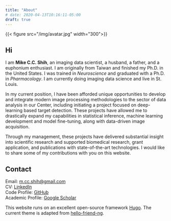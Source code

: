 ```yaml
---
title: "About"
# date: 2020-04-13T10:16:11-05:00
draft: true
---
```

{{< figure src="/img/avatar.jpg" width="300">}}

## Hi
I am **Mike C.C. Shih**, an imaging data scientist, a husband, a father, and a euphonium enthusiast. I am originally from Taiwan and finished my Ph.D. in the United States. I was trained in *Neuroscience* and graduated with a Ph.D. in *Pharmacology*. I am currently doing imaging data science and live in St. Louis.<!--more-->  

In my current position, I have been afforded unique opportunities to develop and integrate modern image processing methodologies to the sector of data analysis in our Center, including initiating a project focused on deep-learning based target detection. These projects have allowed me to drastically expand my capabilities in statistical inference, machine learning development and model fine-tuning, along with data-driven image acquisition. 

Through my management, these projects have delivered substantial insight into scientific research and supported biomedical research, grant application, and publications with state-of-the-art technologies. I would like to share some of my contributions with you on this website.

## Contact
Email: [m.cc.shih@gmail.com](m.cc.shih@gmail.com)\
CV: [LinkedIn](https://www.linkedin.com/in/michaelcshih/)\
Code Profile: [GitHub](https://github.com/eufmike)\
Academic Profile: [Google Scholar](https://scholar.google.com/citations?user=DtZcXZsAAAAJ)

This website runs on an excellent open-source framework [Hugo](https://gohugo.io/). The current theme is adapted from [hello-friend-ng](https://themes.gohugo.io/hugo-theme-hello-friend-ng/).